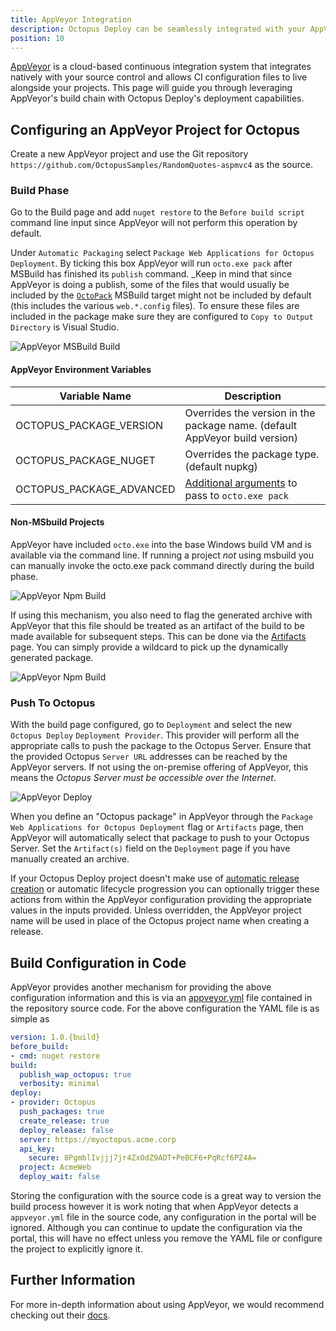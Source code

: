 ```yaml
---
title: AppVeyor Integration
description: Octopus Deploy can be seamlessly integrated with your AppVeyor build chain.
position: 10
---
```


[AppVeyor](https://ci.appveyor.com) is a cloud-based continuous integration system that integrates natively with your source control and allows CI configuration files to live alongside your projects. This page will guide you through leveraging AppVeyor's build chain with Octopus Deploy's deployment capabilities.

## Configuring an AppVeyor Project for Octopus
Create a new AppVeyor project and use the Git repository `https://github.com/OctopusSamples/RandomQuotes-aspmvc4` as the source.

### Build Phase
Go to the Build page and add `nuget restore` to the `Before build script` command line input since AppVeyor will not perform this operation by default.

Under `Automatic Packaging` select `Package Web Applications for Octopus Deployment`. By ticking this box AppVeyor will run `octo.exe pack` after MSBuild has finished its `publish` command. _Keep in mind that since AppVeyor is doing a publish, some of the files that would usually be included by the [`OctoPack`](/docs/packaging-applications/octopack/index.md) MSBuild target might not be included by default (this includes the various `web.*.config` files). To ensure these files are included in the package make sure they are configured to `Copy to Output Directory` is Visual Studio.

![AppVeyor MSBuild Build](appveyor_build_msbuild.png)

#### AppVeyor Environment Variables
| Variable Name       | Description|
| ------------- | ------- |
| OCTOPUS_PACKAGE_VERSION | Overrides the version in the package name. (default AppVeyor build version)|
| OCTOPUS_PACKAGE_NUGET | Overrides the package type. (default nupkg) |
| OCTOPUS_PACKAGE_ADVANCED | [Additional arguments](/docs/packaging-applications/octo.exe.md) to pass to `octo.exe pack` |

#### Non-MSbuild Projects
AppVeyor have included `octo.exe` into the base Windows build VM and is available via the command line. If running a project _not_ using msbuild you can manually invoke the octo.exe pack command directly during the build phase.

![AppVeyor Npm Build](appveyor_build_npm.png)

If using this mechanism, you also need to flag the generated archive with AppVeyor that this file should be treated as an artifact of the build to be made available for subsequent steps. This can be done via the [Artifacts](https://www.appveyor.com/docs/packaging-artifacts/) page. You can simply provide a wildcard to pick up the dynamically generated package.

![AppVeyor Npm Build](appveyor_artifact.png)

### Push To Octopus
With the build page configured, go to `Deployment` and select the new `Octopus Deploy` `Deployment Provider`. This provider will perform all the appropriate calls to push the package to the Octopus Server. Ensure that the provided Octopus `Server URL` addresses can be reached by the AppVeyor servers. If not using the on-premise offering of AppVeyor, this means the _Octopus Server must be accessible over the Internet_.

![AppVeyor Deploy](appveyor_deploy.png)

When you define an "Octopus package" in AppVeyor through the `Package Web Applications for Octopus Deployment` flag or `Artifacts` page, then AppVeyor will automatically select that package to push to your Octopus Server. Set the `Artifact(s)` field on the `Deployment` page if you have manually created an archive.

 If your Octopus Deploy project doesn't make use of [automatic release creation](/docs/deployment-process/project-triggers/automatic-release-creation.md) or automatic lifecycle progression you can optionally trigger these actions from within the AppVeyor configuration providing the appropriate values in the inputs provided.
Unless overridden, the AppVeyor project name will be used in place of the Octopus project name when creating a release.

## Build Configuration in Code
AppVeyor provides another mechanism for providing the above configuration information and this is via an [appveyor.yml](https://www.appveyor.com/docs/appveyor-yml/) file contained in the repository source code. For the above configuration the YAML file is as simple as

```yml
version: 1.0.{build}
before_build:
- cmd: nuget restore
build:
  publish_wap_octopus: true
  verbosity: minimal
deploy:
- provider: Octopus
  push_packages: true
  create_release: true
  deploy_release: false
  server: https://myoctopus.acme.corp
  api_key:
    secure: 8PgmblIvjjj7jr4ZxOdZ9ADT+PeBCF6+PqRcf6PZ4A=
  project: AcmeWeb
  deploy_wait: false
```

Storing the configuration with the source code is a great way to version the build process however it is work noting that when AppVeyor detects a `appveyor.yml` file in the source code, any configuration in the portal will be ignored. Although you can continue to update the configuration via the portal, this will have no effect unless you remove the YAML file or configure the project to explicitly ignore it.

## Further Information
For more in-depth information about using AppVeyor, we would recommend checking out their [docs](https://www.appveyor.com/docs/).

